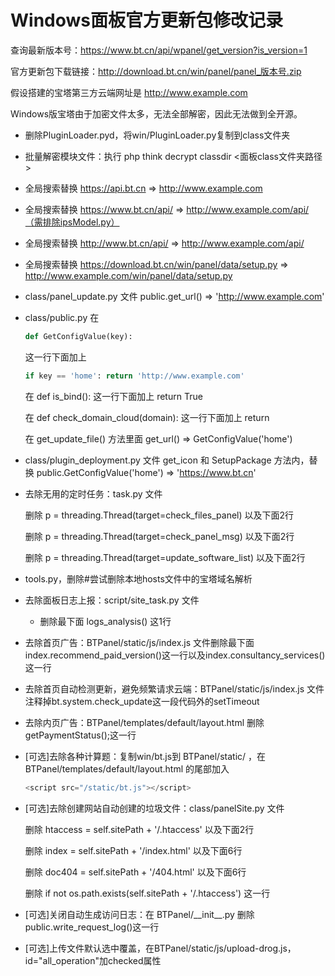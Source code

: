 # Windows面板官方更新包修改记录

查询最新版本号：https://www.bt.cn/api/wpanel/get_version?is_version=1

官方更新包下载链接：http://download.bt.cn/win/panel/panel_版本号.zip

假设搭建的宝塔第三方云端网址是 http://www.example.com

Windows版宝塔由于加密文件太多，无法全部解密，因此无法做到全开源。

- 删除PluginLoader.pyd，将win/PluginLoader.py复制到class文件夹

- 批量解密模块文件：执行 php think decrypt classdir <面板class文件夹路径>

- 全局搜索替换 https://api.bt.cn => http://www.example.com

- 全局搜索替换 https://www.bt.cn/api/ => http://www.example.com/api/（需排除ipsModel.py）

- 全局搜索替换 http://www.bt.cn/api/ => http://www.example.com/api/

- 全局搜索替换 https://download.bt.cn/win/panel/data/setup.py => http://www.example.com/win/panel/data/setup.py

- class/panel_update.py 文件 public.get_url() =>  'http://www.example.com'

- class/public.py 在 

  ```python
  def GetConfigValue(key):
  ```

  这一行下面加上

  ```python
  if key == 'home': return 'http://www.example.com'
  ```

  在 def is_bind(): 这一行下面加上 return True

  在 def check_domain_cloud(domain): 这一行下面加上 return

  在 get_update_file() 方法里面 get_url() => GetConfigValue('home')

- class/plugin_deployment.py 文件 get_icon 和 SetupPackage 方法内，替换 public.GetConfigValue('home') => 'https://www.bt.cn'

- 去除无用的定时任务：task.py 文件

  删除 p = threading.Thread(target=check_files_panel) 以及下面2行

  删除 p = threading.Thread(target=check_panel_msg) 以及下面2行

  删除 p = threading.Thread(target=update_software_list) 以及下面2行

- tools.py，删除#尝试删除本地hosts文件中的宝塔域名解析

- 去除面板日志上报：script/site_task.py 文件

  - 删除最下面 logs_analysis() 这1行

- 去除首页广告：BTPanel/static/js/index.js 文件删除最下面index.recommend_paid_version()这一行以及index.consultancy_services()这一行

- 去除首页自动检测更新，避免频繁请求云端：BTPanel/static/js/index.js 文件注释掉bt.system.check_update这一段代码外的setTimeout

- 去除内页广告：BTPanel/templates/default/layout.html 删除getPaymentStatus();这一行

- [可选]去除各种计算题：复制win/bt.js到 BTPanel/static/ ，在 BTPanel/templates/default/layout.html 的尾部加入

  ```javascript
  <script src="/static/bt.js"></script>
  ```

- [可选]去除创建网站自动创建的垃圾文件：class/panelSite.py 文件

  删除 htaccess = self.sitePath + '/.htaccess' 以及下面2行

  删除 index = self.sitePath + '/index.html' 以及下面6行

  删除 doc404 = self.sitePath + '/404.html' 以及下面6行

  删除 if not os.path.exists(self.sitePath + '/.htaccess') 这一行

- [可选]关闭自动生成访问日志：在 BTPanel/\_\_init\_\_.py  删除public.write_request_log()这一行

- [可选]上传文件默认选中覆盖，在BTPanel/static/js/upload-drog.js，id="all_operation"加checked属性

